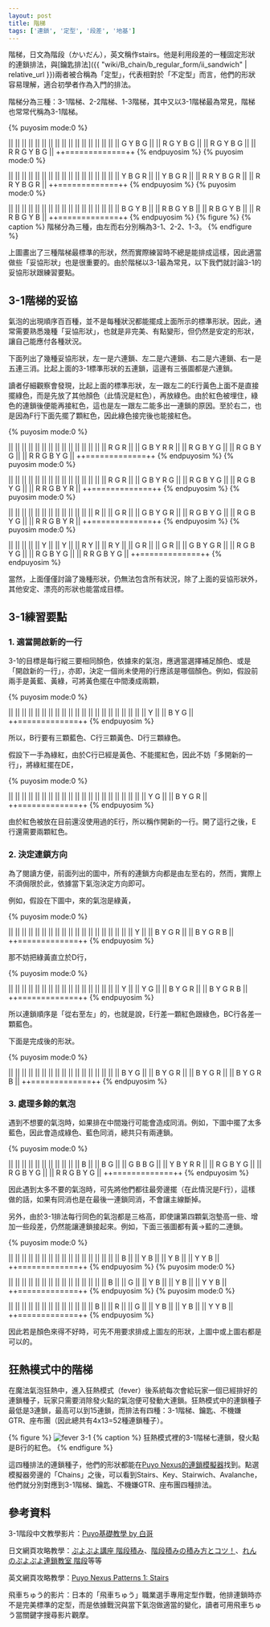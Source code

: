 ```yaml
---
layout: post
title: 階梯
tags: ['連鎖', '定型', '段差', '地基']
---
```


階梯，日文為階段（かいだん），英文稱作stairs。他是利用段差的一種固定形狀的連鎖排法，與[鑰匙排法]({{ "wiki/B_chain/b_regular_form/ii_sandwich" | relative_url }})兩者被合稱為「定型」，代表相對於「不定型」而言，他們的形狀容易理解，適合初學者作為入門的排法。

階梯分為三種：3-1階梯、2-2階梯、1-3階梯，其中又以3-1階梯最為常見，階梯也常常代稱為3-1階梯。

{% puyosim mode:0 %}
                 
||             ||
||             ||
||             ||
||             ||
||             ||
||             ||
||             ||
||             ||
||   G Y B G   ||
||   R G Y B G ||
||   R G Y B G ||
|| R R G Y B G ||
++=============++
{% endpuyosim %}
{% puyosim mode:0 %}
                 
||             ||
||             ||
||             ||
||             ||
||             ||
||             ||
||             ||
||             ||
||   Y B G R   ||
||   Y B G R   ||
|| R R Y B G R ||
|| R R Y B G R ||
++=============++
{% endpuyosim %}
{% puyosim mode:0 %}
                 
||             ||
||             ||
||             ||
||             ||
||             ||
||             ||
||             ||
||             ||
||   B G Y B   ||
|| R B G Y B   ||
|| R B G Y B   ||
|| R R B G Y B ||
++=============++
{% endpuyosim %}
{% figure %}
{% caption %}
階梯分為三種，由左而右分別稱為3-1、2-2、1-3。
{% endfigure %}

上圖畫出了三種階梯最標準的形狀，然而實際練習時不總是能排成這樣，因此適當做些「妥協形狀」也是很重要的。由於階梯以3-1最為常見，以下我們就討論3-1的妥協形狀跟練習要點。

## 3-1階梯的妥協

氣泡的出現順序百百種，並不是每種狀況都能擺成上面所示的標準形狀。因此，通常需要熟悉幾種「妥協形狀」，也就是非完美、有點變形，但仍然是安定的形狀，讓自己能應付各種狀況。

下面列出了幾種妥協形狀，左一是六連鎖、左二是六連鎖、右二是六連鎖、右一是五連三消。比起上面的3-1標準形狀的五連鎖，這邊有三張圖都是六連鎖。

讀者仔細觀察會發現，比起上面的標準形狀，左一跟左二的E行黃色上面不是直接擺綠色，而是先放了其他顏色（此情況是紅色），再放綠色。由於紅色被埋住，綠色的連鎖後便能再接紅色，這也是左一跟左二能多出一連鎖的原因。至於右二，也是因為F行下面先擺了顆紅色，因此綠色接完後也能接紅色。

{% puyosim mode:0 %}
                 
||             ||
||             ||
||             ||
||             ||
||             ||
||             ||
||             ||
||       R G R ||
||   G B Y R R ||
||   R G B Y G ||
||   R G B Y G ||
|| R R G B Y G ||
++=============++
{% endpuyosim %}
{% puyosim mode:0 %}
                 
||             ||
||             ||
||             ||
||             ||
||             ||
||             ||
||             ||
||       R G R ||
||   G B Y R G ||
||   R G B Y G ||
||   R G B Y G ||
|| R R G B Y R ||
++=============++
{% endpuyosim %}
{% puyosim mode:0 %}
                 
||             ||
||             ||
||             ||
||             ||
||             ||
||             ||
||         R   ||
||         G R ||
||   G B Y G R ||
||   R G B Y G ||
||   R G B Y G ||
|| R R G B Y R ||
++=============++
{% endpuyosim %}
{% puyosim mode:0 %}
                 
||             ||
||             ||
||         Y   ||
||         Y   ||
||         R Y ||
||         R Y ||
||         G R ||
||         G R ||
||   G B Y G R ||
||   R G B Y G ||
||   R G B Y G ||
|| R R G B Y G ||
++=============++
{% endpuyosim %}

當然，上面僅僅討論了幾種形狀，仍無法包含所有狀況，除了上面的妥協形狀外，其他安定、漂亮的形狀也能當成目標。

## 3-1練習要點

### 1. 適當開啟新的一行

3-1的目標是每行縱三要相同顏色，依據來的氣泡，應適當選擇補足顏色、或是「開啟新的一行」，亦即，決定一個尚未使用的行應該是哪個顏色。例如，假設前兩手是黃藍、黃綠，可將黃色擺在中間湊成兩顆，

{% puyosim mode:0 %}
                 
||             ||
||             ||
||             ||
||             ||
||             ||
||             ||
||             ||
||             ||
||             ||
||             ||
||     Y       ||
||   B Y G     ||
++=============++
{% endpuyosim %}

所以，B行要有三顆藍色、C行三顆黃色、D行三顆綠色。

假設下一手為綠紅，由於C行已經是黃色、不能擺紅色，因此不妨「多開新的一行」，將綠紅擺在DE，

{% puyosim mode:0 %}
                 
||             ||
||             ||
||             ||
||             ||
||             ||
||             ||
||             ||
||             ||
||             ||
||             ||
||     Y G     ||
||   B Y G R   ||
++=============++
{% endpuyosim %}

由於紅色被放在目前還沒使用過的E行，所以稱作開新的一行。開了這行之後，E行還需要兩顆紅色。

### 2. 決定連鎖方向

為了閱讀方便，前面列出的圖中，所有的連鎖方向都是由左至右的，然而，實際上不須侷限於此，依據當下氣泡決定方向即可。

例如，假設在下圖中，來的氣泡是綠黃，

{% puyosim mode:0 %}
                 
||             ||
||             ||
||             ||
||             ||
||             ||
||             ||
||             ||
||             ||
||             ||
||     Y       ||
||   B Y G R   ||
||   B Y G R B ||
++=============++
{% endpuyosim %}

那不妨把綠黃直立於D行，

{% puyosim mode:0 %}
                 
||             ||
||             ||
||             ||
||             ||
||             ||
||             ||
||             ||
||             ||
||       Y     ||
||     Y G     ||
||   B Y G R   ||
||   B Y G R B ||
++=============++
{% endpuyosim %}

所以連鎖順序是「從右至左」的，也就是說，E行差一顆紅色跟綠色，BC行各差一顆藍色。

下面是完成後的形狀。

{% puyosim mode:0 %}
                 
||             ||
||             ||
||             ||
||             ||
||             ||
||             ||
||             ||
||             ||
||     B Y G   ||
||   B Y G R   ||
||   B Y G R   ||
||   B Y G R B ||
++=============++
{% endpuyosim %}

### 3. 處理多餘的氣泡

遇到不想要的氣泡時，如果排在中間幾行可能會造成同消。例如，下圖中擺了太多藍色，因此會造成綠色、藍色同消，總共只有兩連鎖。

{% puyosim mode:0 %}
                 
||             ||
||             ||
||             ||
||             ||
||             ||
||   B         ||
||   B     G   ||
||   G B B G   ||
||   Y B Y R R ||
||   R G B Y G ||
||   R G B Y G ||
|| R R G B Y G ||
++=============++
{% endpuyosim %}

因此遇到太多不要的氣泡時，可先將他們都往最旁邊擺（在此情況是F行），這樣做的話，如果有同消也是在最後一連鎖同消，不會讓主線斷掉。

另外，由於3-1排法每行同色的氣泡都是三格高，即使讓第四顆氣泡墊高一些、增加一些段差，仍然能讓連鎖接起來。例如，下面三張圖都有黃→藍的二連鎖。

{% puyosim mode:0 %}
                 
||             ||
||             ||
||             ||
||             ||
||             ||
||             ||
||             ||
||             ||
||     B       ||
||     Y B     ||
||     Y B     ||
||   Y Y B     ||
++=============++
{% endpuyosim %}
{% puyosim mode:0 %}
                 
||             ||
||             ||
||             ||
||             ||
||             ||
||             ||
||             ||
||     B       ||
||     G       ||
||     Y B     ||
||     Y B     ||
||   Y Y B     ||
++=============++
{% endpuyosim %}
{% puyosim mode:0 %}
                 
||             ||
||             ||
||             ||
||             ||
||             ||
||             ||
||     B       ||
||     R       ||
||     G       ||
||     Y B     ||
||     Y B     ||
||   Y Y B     ||
++=============++
{% endpuyosim %}

因此若是顏色來得不好時，可先不用要求排成上圖左的形狀，上圖中或上圖右都是可以的。

## 狂熱模式中的階梯

在魔法氣泡狂熱中，進入狂熱模式（fever）後系統每次會給玩家一個已經排好的連鎖種子，玩家只需要消除發火點的氣泡便可發動大連鎖。狂熱模式中的連鎖種子最低是3連鎖，最高可以到15連鎖，而排法有四種：3-1階梯、鑰匙、不機嫌GTR、座布團（因此總共有4x13=52種連鎖種子）。

{% figure %}
![fever 3-1](https://i.imgur.com/OCwGIWz.jpg)
{% caption %}
狂熱模式裡的3-1階梯七連鎖，發火點是B行的紅色。
{% endfigure %}

這四種排法的連鎖種子，他們的形狀都能在[Puyo Nexus的連鎖模擬器](https://puyonexus.com/chainsim/)找到。點選模擬器旁邊的「Chains」之後，可以看到Stairs、Key、Stairwich、Avalanche，他們就分別對應到3-1階梯、鑰匙、不機嫌GTR、座布團四種排法。

## 參考資料

3-1階段中文教學影片：[Puyo基礎教學 by 白哥](https://www.youtube.com/watch?v=Cso12CkyWLA)

日文網頁攻略教學：[ぷよぷよ講座  階段積み](http://alg-d.com/game/puyo/chain1.html)、[階段積みの積み方とコツ！](https://jiyu-cho.com/puyopuyo-kaidan)、[れんのぷよぷよ連鎖教室 階段](http://http://ren-channnel.com/kagi/)等等

英文網頁攻略教學：[Puyo Nexus Patterns 1: Stairs](https://puyonexus.com/wiki/Patterns_1:_Stairs)

飛車ちゅう的影片：日本的「飛車ちゅう」職業選手專用定型作戰，他排連鎖時亦不是完美標準的定型，而是依據戰況與當下氣泡做適當的變化，讀者可用飛車ちゅう當關鍵字搜尋影片觀摩。
